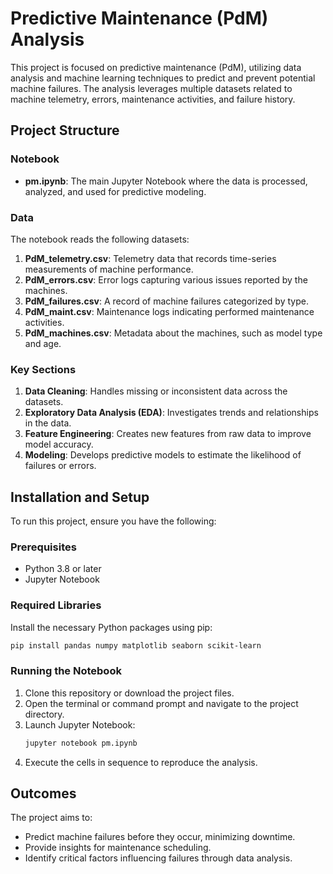 # Predictive Maintenance (PdM) Analysis

This project is focused on predictive maintenance (PdM), utilizing data analysis and machine learning techniques to predict and prevent potential machine failures. The analysis leverages multiple datasets related to machine telemetry, errors, maintenance activities, and failure history.

## Project Structure

### Notebook
- **pm.ipynb**: The main Jupyter Notebook where the data is processed, analyzed, and used for predictive modeling.

### Data
The notebook reads the following datasets:
1. **PdM_telemetry.csv**: Telemetry data that records time-series measurements of machine performance.
2. **PdM_errors.csv**: Error logs capturing various issues reported by the machines.
3. **PdM_failures.csv**: A record of machine failures categorized by type.
4. **PdM_maint.csv**: Maintenance logs indicating performed maintenance activities.
5. **PdM_machines.csv**: Metadata about the machines, such as model type and age.

### Key Sections
1. **Data Cleaning**: Handles missing or inconsistent data across the datasets.
2. **Exploratory Data Analysis (EDA)**: Investigates trends and relationships in the data.
3. **Feature Engineering**: Creates new features from raw data to improve model accuracy.
4. **Modeling**: Develops predictive models to estimate the likelihood of failures or errors.

## Installation and Setup

To run this project, ensure you have the following:

### Prerequisites
- Python 3.8 or later
- Jupyter Notebook

### Required Libraries
Install the necessary Python packages using pip:
```bash
pip install pandas numpy matplotlib seaborn scikit-learn
```

### Running the Notebook
1. Clone this repository or download the project files.
2. Open the terminal or command prompt and navigate to the project directory.
3. Launch Jupyter Notebook:
   ```bash
   jupyter notebook pm.ipynb
   ```
4. Execute the cells in sequence to reproduce the analysis.

## Outcomes
The project aims to:
- Predict machine failures before they occur, minimizing downtime.
- Provide insights for maintenance scheduling.
- Identify critical factors influencing failures through data analysis.



